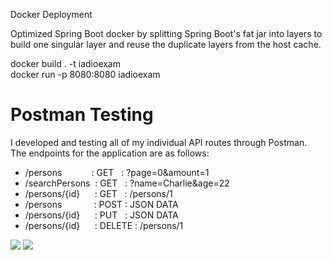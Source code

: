 Docker Deployment

Optimized Spring Boot docker by splitting Spring Boot's fat jar into layers to build one singular layer and reuse the 
duplicate layers from the host cache.

docker build . -t iadioexam<br>
docker run -p 8080:8080 iadioexam

# Postman Testing
I developed and testing all of my individual API routes through Postman.<br>
The endpoints for the application are as follows:<br>

<ul>
  <li>/persons&nbsp;&nbsp;&nbsp;&nbsp;&nbsp;&nbsp;&nbsp;&nbsp;&nbsp;&nbsp;&nbsp;&nbsp;: GET &nbsp;&nbsp;: ?page=0&amount=1</li>
  <li>/searchPersons &nbsp;: GET &nbsp;&nbsp;: ?name=Charlie&age=22</li>
  <li>/persons/{id}  &nbsp;&nbsp;&nbsp;&nbsp;&nbsp;: GET &nbsp;&nbsp;: /persons/1</li>
  <li>/persons &nbsp;&nbsp;&nbsp;&nbsp;&nbsp;&nbsp;&nbsp;&nbsp;&nbsp;&nbsp;&nbsp;&nbsp;: POST : JSON DATA</li>
  <li>/persons/{id} &nbsp;&nbsp;&nbsp;&nbsp;&nbsp;: PUT &nbsp;&nbsp;: JSON DATA</li>
  <li>/persons/{id} &nbsp;&nbsp;&nbsp;&nbsp;&nbsp;: DELETE : /persons/1</li>
</ul>

<img src="https://i.imgur.com/pX3Qh2C.png">
<img src="https://i.imgur.com/j24KCRH.png">

